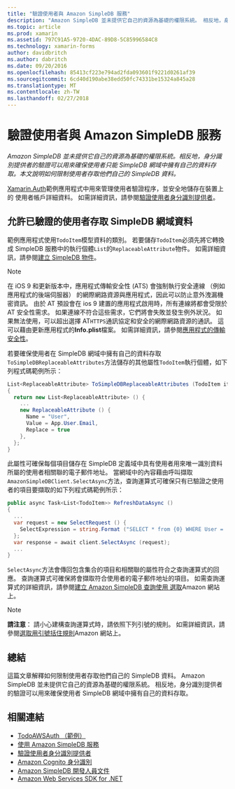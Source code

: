```yaml
---
title: "驗證使用者與 Amazon SimpleDB 服務"
description: "Amazon SimpleDB 並未提供它自己的資源為基礎的權限系統。 相反地，身分識別提供者的驗證可以用來確保使用者只能 SimpleDB 網域中擁有自己的資料存取。 本文說明如何限制使用者存取他們自己的 SimpleDB 資料。"
ms.topic: article
ms.prod: xamarin
ms.assetid: 797C91A5-9720-4DAC-89D8-5C85996584C8
ms.technology: xamarin-forms
author: davidbritch
ms.author: dabritch
ms.date: 09/20/2016
ms.openlocfilehash: 85413cf223e794ad2fda093601f9221d0261af39
ms.sourcegitcommit: 6cd40d190abe38edd50fc74331be15324a845a28
ms.translationtype: MT
ms.contentlocale: zh-TW
ms.lasthandoff: 02/27/2018
---
```

# <a name="authenticating-users-with-an-amazon-simpledb-service"></a>驗證使用者與 Amazon SimpleDB 服務

_Amazon SimpleDB 並未提供它自己的資源為基礎的權限系統。相反地，身分識別提供者的驗證可以用來確保使用者只能 SimpleDB 網域中擁有自己的資料存取。本文說明如何限制使用者存取他們自己的 SimpleDB 資料。_

[Xamarin.Auth](https://github.com/xamarin/Xamarin.Auth)範例應用程式中用來管理使用者驗證程序，並安全地儲存在裝置上的 使用者帳戶詳細資料。 如需詳細資訊，請參閱[驗證使用者身分識別提供者](~/xamarin-forms/data-cloud/authentication/oauth.md)。

## <a name="allowing-an-authenticated-user-access-to-simpledb-domain-data"></a>允許已驗證的使用者存取 SimpleDB 網域資料

範例應用程式使用`TodoItem`模型資料的類別。 若要儲存`TodoItem`必須先將它轉換成 SimpleDB 服務中的執行個體`List`的`ReplaceableAttribute`物件。 如需詳細資訊，請參閱[建立 SimpleDB 物件](~/xamarin-forms/data-cloud/consuming/aws.md)。

> [!NOTE]
> 在 iOS 9 和更新版本中，應用程式傳輸安全性 (ATS) 會強制執行安全連線 （例如應用程式的後端伺服器） 的網際網路資源與應用程式，因此可以防止意外洩漏機密資訊。 由於 AT 預設會在 ios 9 建置的應用程式啟用時，所有連線將都會受限於 AT 安全性需求。 如果連線不符合這些需求，它們將會失敗並發生例外狀況。
> 如果無法使用，可以超出選擇 AT`HTTPS`通訊協定和安全的網際網路資源的通訊。 這可以藉由更新應用程式的**Info.plist**檔案。 如需詳細資訊，請參閱[應用程式的傳輸安全性](~/ios/app-fundamentals/ats.md)。

若要確保使用者在 SimpleDB 網域中擁有自己的資料存取`ToSimpleDBReplaceableAttributes`方法儲存的其他屬性`TodoItem`執行個體，如下列程式碼範例所示：

```csharp
List<ReplaceableAttribute> ToSimpleDBReplaceableAttributes (TodoItem item)
{
  return new List<ReplaceableAttribute> () {
    ...
    new ReplaceableAttribute () {
      Name = "User",
      Value = App.User.Email,
      Replace = true
    },
  };
}
```

此屬性可確保每個項目儲存在 SimpleDB 定義域中具有使用者用來唯一識別資料所屬的使用者相關聯的電子郵件地址。 當網域中的內容藉由呼叫擷取`AmazonSimpleDBClient.SelectAsync`方法，查詢運算式可確保只有已驗證之使用者的項目要擷取的如下列程式碼範例所示：

```csharp
public async Task<List<TodoItem>> RefreshDataAsync ()
{
  ...
  var request = new SelectRequest () {
    SelectExpression = string.Format ("SELECT * from {0} WHERE User = '{1}'", tableName, App.User.Email)
  };
  var response = await client.SelectAsync (request);
  ...
}
```

`SelectAsync`方法會傳回包含集合的項目和相關聯的屬性符合之查詢運算式的回應。 查詢運算式可確保將會擷取符合使用者的電子郵件地址的項目。 如需查詢運算式的詳細資訊，請參閱[建立 Amazon SimpleDB 查詢使用 選取](http://docs.aws.amazon.com/AmazonSimpleDB/latest/DeveloperGuide/UsingSelect.html)Amazon 網站上。

> [!NOTE]
> **請注意**： 請小心建構查詢運算式時，請依照下列引號的規則。 如需詳細資訊，請參閱[選取用引號括住規則](http://docs.aws.amazon.com/AmazonSimpleDB/latest/DeveloperGuide/QuotingRulesSelect.html)Amazon 網站上。

## <a name="summary"></a>總結

這篇文章解釋如何限制使用者存取他們自己的 SimpleDB 資料。 Amazon SimpleDB 並未提供它自己的資源為基礎的權限系統。 相反地，身分識別提供者的驗證可以用來確保使用者 SimpleDB 網域中擁有自己的資料存取。


## <a name="related-links"></a>相關連結

- [TodoAWSAuth （範例）](https://developer.xamarin.com/samples/xamarin-forms/WebServices/TodoAWSAuth/)
- [使用 Amazon SimpleDB 服務](~/xamarin-forms/data-cloud/consuming/aws.md)
- [驗證使用者身分識別提供者](~/xamarin-forms/data-cloud/authentication/oauth.md)
- [Amazon Cognito 身分識別](http://docs.aws.amazon.com/cognito/devguide/identity/)
- [Amazon SimpleDB 開發人員文件](http://docs.aws.amazon.com/AmazonSimpleDB/latest/DeveloperGuide/Welcome.html)
- [Amazon Web Services SDK for .NET](https://www.nuget.org/packages?q=Tags%3A%22aws-sdk-v3%22)
